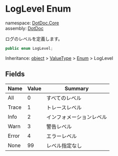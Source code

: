 ﻿# LogLevel Enum

namespace: [DotDoc\.Core](../DotDoc.Core.md)<br />
assembly: [DotDoc](../../DotDoc.md)

ログのレベルを定義します。

```csharp
public enum LogLevel;
```

Inheritance: [object](https://docs.microsoft.com/dotnet/api/System.Object) > [ValueType](https://docs.microsoft.com/dotnet/api/System.ValueType) > [Enum](https://docs.microsoft.com/dotnet/api/System.Enum) > LogLevel

## Fields

| Name | Value | Summary |
|------|-------|---------|
| All | 0 | すべてのレベル |
| Trace | 1 | トレースレベル |
| Info | 2 | インフォメーションレベル |
| Warn | 3 | 警告レベル |
| Error | 4 | エラーレベル |
| None | 99 | レベル指定なし |

